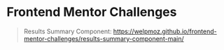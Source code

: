 # Frontend Mentor Challenges

> Results Summary Component: https://welpmoz.github.io/frontend-mentor-challenges/results-summary-component-main/
